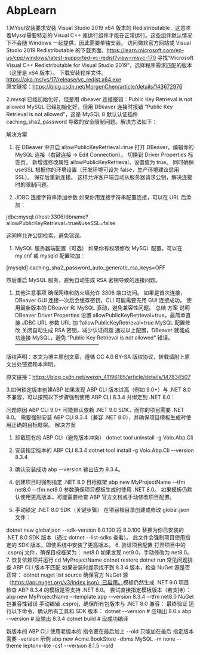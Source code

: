 # AbpLearn
1.MYsql安装要求安装 Visual Studio 2019 x64 版本的 Redistributable，这意味着Mysql需要特定的 Visual C++ 库运行组件才能在正常运行。这些组件默认情况下不会随 Windows 一起提供，因此需要单独安装。
访问微软官方网站或 Visual Studio 2019 Redistributable 的下载页面。https://learn.microsoft.com/en-us/cpp/windows/latest-supported-vc-redist?view=msvc-170
寻找“Microsoft Visual C++ Redistributable for Visual Studio 2019”，选择程序需求匹配的版本（这里是 x64 版本）。
下载安装程序文件。https://aka.ms/vs/17/release/vc_redist.x64.exe         
原文链接：https://blog.csdn.net/MorgenChen/article/details/143672976

2.mysql 已经初始化好，但是用 dbeaver 连接报错：Public Key Retrieval is not allowed
MySQL 已经初始化好，但用 DBeaver 连接时报错 “Public Key Retrieval is not allowed”，这是 MySQL 8 默认认证插件 caching_sha2_password 导致的安全限制问题。解决方法如下：

解决方案
1. 在 DBeaver 中开启 allowPublicKeyRetrieval=true
打开 DBeaver，编辑你的 MySQL 连接（右键连接 → Edit Connection）。
切换到 Driver Properties 标签页。
新增或修改属性 allowPublicKeyRetrieval，设置值为 true。
同时确保 useSSL 根据你的环境设置（开发环境可设为 false，生产环境建议启用 SSL）。
保存后重新连接。
这样允许客户端自动从服务器请求公钥，解决连接时的限制问题。

1. JDBC 连接字符串添加参数
如果你用连接字符串配置连接，可以在 URL 后添加：

jdbc:mysql://host:3306/dbname?allowPublicKeyRetrieval=true&useSSL=false

这同样允许公钥检索，避免错误。

1. MySQL 服务器端配置（可选）
如果你有权限修改 MySQL 配置，可以在 my.cnf 或 mysqld 配置块加：

[mysqld]
caching_sha2_password_auto_generate_rsa_keys=OFF

然后重启 MySQL 服务，避免自动生成 RSA 密钥导致的连接问题。

1. 其他注意事项
确保网络和防火墙允许 3306 端口访问。
如果是首次连接，DBeaver GUI 连接一次后会缓存密钥，CLI 可能需要先用 GUI 连接成功。
使用最新版本的 DBeaver 和 MySQL 驱动，避免兼容性问题。
总结
方案	说明
DBeaver Driver Properties	设置 allowPublicKeyRetrieval=true，最简单直接
JDBC URL 参数	URL 加 ?allowPublicKeyRetrieval=true
MySQL 配置修改	关闭自动生成 RSA 密钥，减少认证问题
通过以上配置，DBeaver 就能成功连接 MySQL，避免 “Public Key Retrieval is not allowed” 错误。
————————————————

版权声明：本文为博主原创文章，遵循 CC 4.0 BY-SA 版权协议，转载请附上原文出处链接和本声明。
                        
原文链接：https://blog.csdn.net/weixin_41196185/article/details/147834507

3.如何锁定版本创建ABP
如果发现 ABP CLI 版本过高（例如 9.0+）与 .NET 8.0 不兼容，可以按照以下步骤强制使用 ​​ABP CLI 8.3.4​​ 并绑定到 .NET 8.0：

问题原因
ABP CLI 9.0+ 可能默认依赖 .NET 9.0 SDK，而你的项目需要 .NET 8.0。
需要强制安装 ​​ABP CLI 8.3.4​​（兼容 .NET 8.0），并确保项目模板生成时使用正确的目标框架。
解决方案
1. 卸载现有的 ABP CLI（避免版本冲突）
dotnet tool uninstall -g Volo.Abp.Cli
2. 安装指定版本的 ABP CLI 8.3.4
dotnet tool install -g Volo.Abp.Cli --version 8.3.4
3. 确认安装成功
abp --version
输出应为 8.3.4。

4. 创建项目时强制指定 .NET 8.0 目标框架
abp new MyProjectName --tfm net8.0
--tfm net8.0 参数确保项目模板生成时使用 .NET 8.0。
如果模板仍默认使用更高版本，可能需要检查 ABP 官方文档或手动修改项目配置。
5. 手动锁定 .NET 8.0 SDK（关键步骤）
在项目根目录创建或修改 global.json 文件：

dotnet new globaljson --sdk-version 8.0.100
将 8.0.100 替换为你已安装的 .NET 8.0 SDK 版本（通过 dotnet --list-sdks 查看）。
此文件会强制项目使用指定的 SDK 版本，即使系统中安装了更高版本。
6. 验证项目配置
打开项目中的 .csproj 文件，确保目标框架为：
<TargetFramework>net8.0</TargetFramework>
如果发现 net9.0，手动修改为 net8.0。
7. 恢复依赖项并运行
cd MyProjectName
dotnet restore
dotnet run
常见问题排查
​​ABP CLI 版本不匹配​​
如果安装时提示找不到 8.3.4 版本，检查 NuGet 源是否正常：
dotnet nuget list source
确保官方 NuGet 源（https://api.nuget.org/v3/index.json）已启用。
​​模板仍然生成 .NET 9.0 项目​​
检查 ABP 8.3.4 的模板是否支持 .NET 8.0。
尝试直接指定模板版本（若支持）：
abp new MyProjectName --template app --version 8.3.4 --tfm net8.0
​​NuGet 包兼容性错误​​
手动编辑 .csproj，确保所有包版本与 .NET 8.0 兼容：
<PackageReference Include="Volo.Abp.AspNetCore.Mvc" Version="8.3.4" />
最终验证
运行以下命令，确认所有工具和 SDK 版本：
dotnet --version        # 应输出 8.0.x
abp --version           # 应输出 8.3.4
dotnet build            # 应成功编译

新版本的 ABP CLI 使用老版本的 指令要在最后加上 --old 只能加在最后  指定版本需要 -version
示例  abp new Acme.BookStore -dbms MySQL -m none --theme leptonx-lite -csf --version 8.1.5 --old